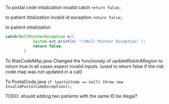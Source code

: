 To postal code initalization invalid catch
`return false;`

to patient ititalization invalid id exception
`return false;`

to patient intialization
```java
catch(NullPointerException e){
    		System.out.println( "\tNull Pointer Exception" );
    		return false;
    	}
```


To RiskCodeMAp.java
Changed the functionaly of updateRiskInARegion to return true in all cases expect invalid inputs. 
(used to return false if the risk code map was not updated in a call)

To PostalCode.java
`if (postalCode == null) throw new InvalidPostalCodeException();`

TODO:
should adding two patients with the same ID be illegal?